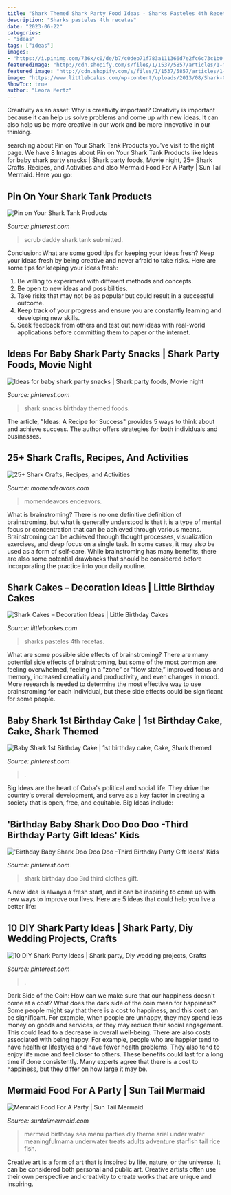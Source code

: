 ```yaml
---
title: "Shark Themed Shark Party Food Ideas - Sharks Pasteles 4th Recetas"
description: "Sharks pasteles 4th recetas"
date: "2023-06-22"
categories:
- "ideas"
tags: ["ideas"]
images:
- "https://i.pinimg.com/736x/c0/de/b7/c0deb71f783a111366d7e2fc6c73c1b0.jpg"
featuredImage: "http://cdn.shopify.com/s/files/1/1537/5857/articles/1-mermaid-party-food-ideas-menu-009_1024x1024.jpg?v=1478570144"
featured_image: "http://cdn.shopify.com/s/files/1/1537/5857/articles/1-mermaid-party-food-ideas-menu-009_1024x1024.jpg?v=1478570144"
image: "https://www.littlebcakes.com/wp-content/uploads/2013/08/Shark-Cake.jpg"
ShowToc: true
author: "Leora Mertz"
---
```



Creativity as an asset: Why is creativity important?
Creativity is important because it can help us solve problems and come up with new ideas. It can also help us be more creative in our work and be more innovative in our thinking.

	

		
searching about Pin on Your Shark Tank Products you've visit to the right page. We have 8 Images about Pin on Your Shark Tank Products like Ideas for baby shark party snacks | Shark party foods, Movie night, 25+ Shark Crafts, Recipes, and Activities and also Mermaid Food For A Party | Sun Tail Mermaid. Here you go:
		
    
## Pin On Your Shark Tank Products

<img loading=lazy src="https://i.pinimg.com/736x/5b/b6/07/5bb607ea051e8e945fea373d206085c3--scrub-daddy-shark-tank.jpg" onerror="this.onerror=null;this.src='https://tse2.mm.bing.net/th?id=OIP.utnC5UiJMY_-YGiWgnokRAHaJ4&amp;pid=15.1';" alt="Pin on Your Shark Tank Products">

_Source: pinterest.com_

>scrub daddy shark tank submitted. 

	

Conclusion: What are some good tips for keeping your ideas fresh?
Keep your ideas fresh by being creative and never afraid to take risks. Here are some tips for keeping your ideas fresh:
1. Be willing to experiment with different methods and concepts.
2. Be open to new ideas and possibilities.
3. Take risks that may not be as popular but could result in a successful outcome. 
4. Keep track of your progress and ensure you are constantly learning and developing new skills. 
5. Seek feedback from others and test out new ideas with real-world applications before committing them to paper or the internet.

    
## Ideas For Baby Shark Party Snacks | Shark Party Foods, Movie Night

<img loading=lazy src="https://i.pinimg.com/736x/60/69/d2/6069d2d7998c657109966c443e8fd586.jpg" onerror="this.onerror=null;this.src='https://tse2.mm.bing.net/th?id=OIP.0O8R9gUzu0VYNzZs2AdXVgHaFR&amp;pid=15.1';" alt="Ideas for baby shark party snacks | Shark party foods, Movie night">

_Source: pinterest.com_

>shark snacks birthday themed foods. 

	

The article, "Ideas: A Recipe for Success" provides 5 ways to think about and achieve success. The author offers strategies for both individuals and businesses.

    
## 25+ Shark Crafts, Recipes, And Activities

<img loading=lazy src="https://www.momendeavors.com/wp-content/uploads/2015/07/Shark-Crafts-Activities-512x1024.jpg" onerror="this.onerror=null;this.src='https://tse3.mm.bing.net/th?id=OIP.WIF0luLgugdYWbkAXceVlAHaO0&amp;pid=15.1';" alt="25+ Shark Crafts, Recipes, and Activities">

_Source: momendeavors.com_

>momendeavors endeavors. 

	

What is brainstroming?
There is no one definitive definition of brainstroming, but what is generally understood is that it is a type of mental focus or concentration that can be achieved through various means. Brainstroming can be achieved through thought processes, visualization exercises, and deep focus on a single task. In some cases, it may also be used as a form of self-care. While brainstroming has many benefits, there are also some potential drawbacks that should be considered before incorporating the practice into your daily routine.

    
## Shark Cakes – Decoration Ideas | Little Birthday Cakes

<img loading=lazy src="https://www.littlebcakes.com/wp-content/uploads/2013/08/Shark-Cake.jpg" onerror="this.onerror=null;this.src='https://tse1.mm.bing.net/th?id=OIP.Di9hLeJr_4KxvobGsrb0OwHaFj&amp;pid=15.1';" alt="Shark Cakes – Decoration Ideas | Little Birthday Cakes">

_Source: littlebcakes.com_

>sharks pasteles 4th recetas. 

	

What are some possible side effects of brainstroming?
There are many potential side effects of brainstroming, but some of the most common are: feeling overwhelmed, feeling in a “zone” or “flow state,” improved focus and memory, increased creativity and productivity, and even changes in mood. More research is needed to determine the most effective way to use brainstroming for each individual, but these side effects could be significant for some people.

    
## Baby Shark 1st Birthday Cake | 1st Birthday Cake, Cake, Shark Themed

<img loading=lazy src="https://i.pinimg.com/736x/94/9d/43/949d4356ab842f05638523642cbea7ee.jpg" onerror="this.onerror=null;this.src='https://tse3.mm.bing.net/th?id=OIP.bu6QTNVVx9CRWDD3PUGwoQHaJ3&amp;pid=15.1';" alt="Baby Shark 1st Birthday Cake | 1st birthday cake, Cake, Shark themed">

_Source: pinterest.com_

>. 

	

Big Ideas are the heart of Cuba's political and social life. They drive the country's overall development, and serve as a key factor in creating a society that is open, free, and equitable. Big Ideas include:

    
## &#039;Birthday Baby Shark Doo Doo Doo -Third Birthday Party Gift Ideas&#039; Kids

<img loading=lazy src="https://i.pinimg.com/736x/32/00/b8/3200b83d5a99ce1e8956c82ddbd7210b.jpg" onerror="this.onerror=null;this.src='https://tse1.mm.bing.net/th?id=OIP.9rw8H-b4sX_yWljy0hpfvAHaHa&amp;pid=15.1';" alt="&#039;Birthday Baby Shark Doo Doo Doo -Third Birthday Party Gift Ideas&#039; Kids">

_Source: pinterest.com_

>shark birthday doo 3rd third clothes gift. 

	

A new idea is always a fresh start, and it can be inspiring to come up with new ways to improve our lives. Here are 5 ideas that could help you live a better life: 

    
## 10 DIY Shark Party Ideas | Shark Party, Diy Wedding Projects, Crafts

<img loading=lazy src="https://i.pinimg.com/736x/c0/de/b7/c0deb71f783a111366d7e2fc6c73c1b0.jpg" onerror="this.onerror=null;this.src='https://tse4.mm.bing.net/th?id=OIP.z0lFR59h76vk7qMbeeMFswHaJ3&amp;pid=15.1';" alt="10 DIY Shark Party Ideas | Shark party, Diy wedding projects, Crafts">

_Source: pinterest.com_

>. 

	

Dark Side of the Coin: How can we make sure that our happiness doesn't come at a cost?
What does the dark side of the coin mean for happiness?
Some people might say that there is a cost to happiness, and this cost can be significant. For example, when people are unhappy, they may spend less money on goods and services, or they may reduce their social engagement. This could lead to a decrease in overall well-being.
There are also costs associated with being happy. For example, people who are happier tend to have healthier lifestyles and have fewer health problems. They also tend to enjoy life more and feel closer to others. These benefits could last for a long time if done consistently.
Many experts agree that there is a cost to happiness, but they differ on how large it may be.

    
## Mermaid Food For A Party | Sun Tail Mermaid

<img loading=lazy src="http://cdn.shopify.com/s/files/1/1537/5857/articles/1-mermaid-party-food-ideas-menu-009_1024x1024.jpg?v=1478570144" onerror="this.onerror=null;this.src='https://tse3.mm.bing.net/th?id=OIP.uwE-Vnu1aJBF8-lwha6GfgAAAA&amp;pid=15.1';" alt="Mermaid Food For A Party | Sun Tail Mermaid">

_Source: suntailmermaid.com_

>mermaid birthday sea menu parties diy theme ariel under water meaningfulmama underwater treats adults adventure starfish tail rice fish. 

	

Creative art is a form of art that is inspired by life, nature, or the universe. It can be considered both personal and public art. Creative artists often use their own perspective and creativity to create works that are unique and inspiring.

